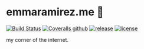 # emmaramirez.me 🍍

[![Build Status](https://travis-ci.org/EmmaRamirez/emmaramirez.me.svg?branch=master)](https://travis-ci.org/EmmaRamirez/emmaramirez.me)
[![Coveralls github](https://img.shields.io/coveralls/github/emmaramirez/emmaramirez.me.svg?style=flat-square)]()
[![release](https://img.shields.io/badge/release-v0.1.0-blue.svg?style=flat-square)]()
[![license](https://img.shields.io/badge/license-MIT%20License-blue.svg?style=flat-square)]()

my corner of the internet.